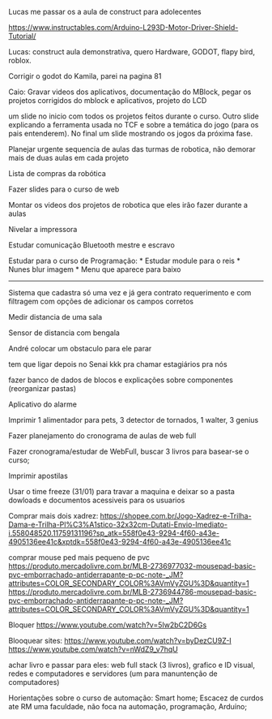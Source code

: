 Lucas me passar os a aula de construct para adolecentes

https://www.instructables.com/Arduino-L293D-Motor-Driver-Shield-Tutorial/

Lucas: construct aula demonstrativa, quero Hardware, GODOT, flapy bird, roblox.

Corrigir o godot do Kamila, parei na pagina 81

Caio: Gravar videos dos aplicativos, documentação do MBlock, pegar os projetos corrigidos do mblock e aplicativos, projeto do LCD

um slide no inicio com todos os projetos feitos durante o curso. Outro slide explicando a ferramenta usada no TCF e sobre a temática do jogo (para os pais entenderem). No final um slide mostrando os jogos da próxima fase.

Planejar urgente sequencia de aulas das turmas de robotica, não demorar mais de duas aulas em cada projeto

Lista de compras da robótica

Fazer slides para o curso de web

Montar os videos dos projetos de robotica que eles irão fazer durante a aulas

Nivelar a impressora

Estudar comunicação Bluetooth mestre e escravo

Estudar para o curso de Programação:
	* Estudar module para o reis
 	* Nunes blur imagem
  	* Menu que aparece para baixo

________________________________________________________________________________________________________________________________


Sistema que cadastra só uma   vez e já gera contrato requerimento e com filtragem com opções de adicionar os campos corretos

Medir distancia de uma sala

Sensor de distancia com bengala

André colocar um obstaculo para ele parar

tem que ligar depois no Senai kkk pra chamar estagiários pra nós

fazer banco de dados de blocos e explicações  sobre componentes (reorganizar pastas)

Aplicativo do alarme

Imprimir 1 alimentador para pets, 3 detector de tornados, 1 walter, 3 genius

Fazer planejamento do cronograma de aulas de web full

Fazer cronograma/estudar de WebFull, buscar 3 livros para basear-se o curso; 

Imprimir apostilas

Usar o time freeze (31/01) para travar a maquina e deixar so a pasta dowloads e documentos acessiveis para os usuarios

Comprar mais dois xadrez: https://shopee.com.br/Jogo-Xadrez-e-Trilha-Dama-e-Trilha-Pl%C3%A1stico-32x32cm-Dutati-Envio-Imediato-i.558048520.11759131196?sp_atk=558f0e43-9294-4f60-a43e-4905136ee41c&xptdk=558f0e43-9294-4f60-a43e-4905136ee41c

comprar mouse ped mais pequeno de pvc
	https://produto.mercadolivre.com.br/MLB-2736977032-mousepad-basic-pvc-emborrachado-antiderrapante-p-pc-note-_JM?attributes=COLOR_SECONDARY_COLOR%3AVmVyZGU%3D&quantity=1
	https://produto.mercadolivre.com.br/MLB-2736944786-mousepad-basic-pvc-emborrachado-antiderrapante-p-pc-note-_JM?attributes=COLOR_SECONDARY_COLOR%3AVmVyZGU%3D&quantity=1

Bloquer https://www.youtube.com/watch?v=5Iw2bC2D6Gs

Blooquear sites:
		https://www.youtube.com/watch?v=byDezCU9Z-I
		https://www.youtube.com/watch?v=nWdZ9_v7hqU

achar livro e passar para eles: web full stack (3 livros), grafico e ID visual, redes e computadores e servidores (um para manuntenção de computadores)

Horientações sobre o curso de automação:
	Smart home;
 	Escacez  de curdos ate RM uma faculdade, não foca na automação, programação, Arduíno;
  	
